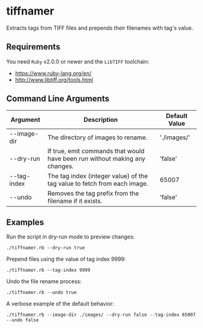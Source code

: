 # tiffnamer
Extracts tags from TIFF files and prepends their filenames with tag's value.

## Requirements

You need `Ruby` v2.0.0 or newer and the `LibTIFF` toolchain:
* https://www.ruby-lang.org/en/
* http://www.libtiff.org/tools.html

## Command Line Arguments

| Argument | Description | Default Value |
| -------- | ----------- | ------------- |
| --image-dir | The directory of images to rename. | './images/' |
| --dry-run | If true, emit commands that would have been run without making any changes. | 'false' |
| --tag-index | The tag index (integer value) of the tag value to fetch from each image. | 65007 |
| --undo | Removes the tag prefix from the filename if it exists. | 'false' |

## Examples

Run the script in dry-run mode to preview changes:

```
./tiffnamer.rb --dry-run true
```

Prepend files using the value of tag index 9999:

```
./tiffnamer.rb --tag-index 9999
```

Undo the file rename process:

```
./tiffnamer.rb --undo true
```

A verbose example of the default behavior:

```
./tiffnamer.rb --image-dir ./images/ --dry-run false --tag-index 65007 --undo false
```
